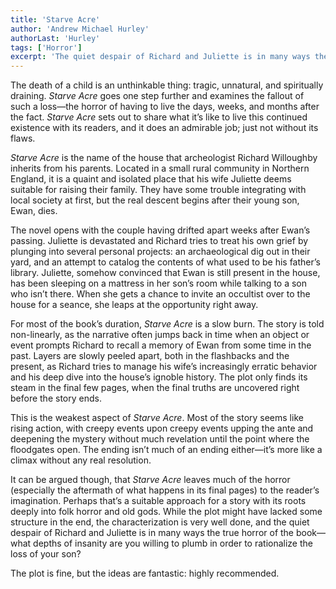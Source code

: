 ```yaml
---
title: 'Starve Acre'
author: 'Andrew Michael Hurley'
authorLast: 'Hurley'
tags: ['Horror']
excerpt: 'The quiet despair of Richard and Juliette is in many ways the true horror of the book&mdash;what depths of insanity are you willing to plumb in order to rationalize the loss of your son?'
---
```


The death of a child is an unthinkable thing: tragic, unnatural, and spiritually draining. *Starve Acre* goes one step further and examines the fallout of such a loss&mdash;the horror of having to live the days, weeks, and months after the fact. *Starve Acre* sets out to share what it’s like to live this continued existence with its readers, and it does an admirable job; just not without its flaws.

*Starve Acre* is the name of the house that archeologist Richard Willoughby inherits from his parents. Located in a small rural community in Northern England, it is a quaint and isolated place that his wife Juliette deems suitable for raising their family. They have some trouble integrating with local society at first, but the real descent begins after their young son, Ewan, dies.

The novel opens with the couple having drifted apart weeks after Ewan’s passing. Juliette is devastated and Richard tries to treat his own grief by plunging into several personal projects: an archaeological dig out in their yard, and an attempt to catalog the contents of what used to be his father’s library. Juliette, somehow convinced that Ewan is still present in the house, has been sleeping on a mattress in her son’s room while talking to a son who isn’t there. When she gets a chance to invite an occultist over to the house for a seance, she leaps at the opportunity right away.

For most of the book’s duration, *Starve Acre* is a slow burn. The story is told non-linearly, as the narrative often jumps back in time when an object or event prompts Richard to recall a memory of Ewan from some time in the past. Layers are slowly peeled apart, both in the flashbacks and the present, as Richard tries to manage his wife’s increasingly erratic behavior and his deep dive into the house’s ignoble history. The plot only finds its steam in the final few pages, when the final truths are uncovered right before the story ends.

This is the weakest aspect of *Starve Acre*. Most of the story seems like rising action, with creepy events upon creepy events upping the ante and deepening the mystery without much revelation until the point where the floodgates open. The ending isn’t much of an ending either&mdash;it’s more like a climax without any real resolution.

It can be argued though, that *Starve Acre* leaves much of the horror (especially the aftermath of what happens in its final pages) to the reader’s imagination. Perhaps that’s a suitable approach for a story with its roots deeply into folk horror and old gods. While the plot might have lacked some structure in the end, the characterization is very well done, and the quiet despair of Richard and Juliette is in many ways the true horror of the book&mdash;what depths of insanity are you willing to plumb in order to rationalize the loss of your son?

The plot is fine, but the ideas are fantastic: highly recommended.